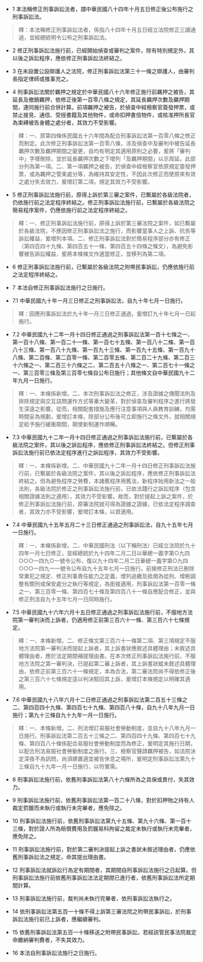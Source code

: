 * 1 本法稱修正刑事訴訟法者，謂中華民國八十四年十月五日修正後公布施行之刑事訴訟法。

> 釋：本法稱修正刑事訴訟法者，係指八十四年十月五日經立法院修正三讀通過，並經總統明令公布之刑事訴訟法。

* 2 修正刑事訴訟法施行前，已經開始偵查或審判之案件，除有特別規定外，其以後之訴訟程序，應依修正刑事訴訟法終結之。

* 3 在未設置公設辯護人之法院，修正刑事訴訟法第三十一條之辯護人，由審判長指定律師或推事充之。

* 4 刑事訴訟法關於羈押之規定於中華民國八十六年修正施行前羈押之被告，其延長及撤銷羈押，依修正後第一百零八條之規定，其延長羈押次數及羈押期間，連同施行前合併計算。前項羈押之被告，於偵查中經檢察官簽發押票，或禁止接見、通信、受授書籍及其他物件，或命扣押書信物件，或核准押所長官為束縛被告身體之處分者，其效力不受影響。

> 釋：一、原第四條係民國五十六年間為配合刑事訴訟法第一百零八條之修正而制定。此次修正刑事訴訟法第一百零八條，涉及偵查中及審判中被告延長羈押次數及羈押期間之變更，自均有明定其適用原則之必要，爰將「審判中」字樣刪除，並於延長羈押次數之下增列「及羈押期間」以示周延，此部分列為第一項。二、第一項羈押之被告，於偵查中經檢察官依原規定簽發押票，或為羈押之管束處分等，為維持其安定性，不因此次修正而使原來有效之處分失去效力，爰增訂第二項，規定其效力不受影響。

* 5 修正刑事訴訟法施行前，原得上訴於第三審之案件，已繫屬於各級法院者，仍依施行前之法定程序終結之。修正刑事訴訟法施行前，已繫屬於各級法院之簡易程序案件，仍應依施行前之法定程序終結之。

> 釋：一、修正刑事訴訟法施行前，原得上訴於第三審法院之案件，如已繫屬於各級法院，不應因修正刑事訴訟法之施行，而影響當事人之上訴、抗告等訴訟權益，爰增列本項。二、修正刑事訴訟法對於簡易程序部分亦有修正（第四百四十九條、第四百五十一條、第四百五十四條之條文），為避免影響被告訴訟權益，爰將本條條文作適當修正，並移列為第二項。

* 6 修正刑事訴訟法施行前，已繫屬於各級法院之附帶民事訴訟，仍應依施行前之法定程序終結之。

* 7 本法自修正刑事訴訟法施行之日施行。

* 7.1 中華民國九十年一月三日修正之刑事訴訟法，自九十年七月一日施行。

> 釋：因應刑事訴訟法於九十年一月三日修正通過，爰增訂九十年七月一日起施行。

* 7.2 中華民國九十二年一月十四日修正通過之刑事訴訟法第一百十七條之一、第一百十八條、第一百二十一條、第一百七十五條、第一百八十二條、第一百八十三條、第一百八十九條、第一百九十三條、第一百九十五條、第一百九十八條、第二百條、第二百零一條、第二百零五條、第二百二十九條、第二百三十六條之一、第二百三十六條之二、第二百五十八條之一、第二百七十一條之一、第三百零三條及第三百零七條自公布日施行；其他條文自中華民國九十二年九月一日施行。

> 釋：一、本條係新增。二、本次刑事訴訟法之修正，涉及證據之傳聞法則及排除規定與交互詰問運作方式等重大變革，對於偵查及審判程序之進行將發生深遠之影響。從而，相關配套措施及應行注意事項與人員教育訓練，均需時間妥為規劃，爰增訂本條，除部分公布後可立即施行之條文外，就相關規定給予施行緩衝期間，期使新制運作順暢。

* 7.3 中華民國九十二年一月十四日修正通過之刑事訴訟法施行前，已繫屬於各級法院之案件，其以後之訴訟程序，應依修正刑事訴訟法終結之。但修正刑事訴訟法施行前已依法定程序進行之訴訟程序，其效力不受影響。

> 釋：一、本條係新增。二、中華民國九十二年一月十四日修正刑事訴訟法施行前，已繫屬於各級法院之案件，其以後之訴訟程序，應依修正刑事訴訟法終結之。但為避免程序之勞費，本諸舊程序用舊法，新程序始用新法之一般法則，各級法院於修正之刑事訴訟法施行前，已依法踐行之訴訟程序（包含相關證據法則之適用），其效力不受影響。故而，對於提起上訴之案件，於修正刑事訴訟法施行前，原審法院就可得為證據之證據，已依法定程序調查者，其效力亦不受影響，爰增訂本條，以資適用。

* 7.4 中華民國九十五年五月二十三日修正通過之刑事訴訟法，自九十五年七月一日施行。

> 釋：一、本條係新增。二、中華民國刑法（以下稱刑法）已經立法院於九十四年一月七日修正，並經總統於九十四年二月二日以華總一義字第○九四○○○一四九○一號令公布，復以九十四年二月二日華總一義字第○九四○○○一四九一一號令公布自九十五年七月一日施行。前揭修正刑法已刪除常業犯之規定、修正刑事責任能力之定義、增列追繳及抵償為從刑、增刪調整有關刑或保安處分之執行等規定，為銜接適用，刑事訴訟法第一百零一條之一、第三百零一條、第四百七十條及第四百八十一條自應配合修正，並與修正刑法自九十五年七月一日同時施行。

* 7.5 中華民國九十六年六月十五日修正通過之刑事訴訟法施行前，不服地方法院第一審判決而上訴者，仍適用修正前第三百六十一條、第三百六十七條規定。

> 釋：一、本條新增。二、修正條文第三百六十一條第二項、第三項規定不服地方法院第一審判決而提起上訴者，其上訴書狀應敘述具體理由；未敘述具體理由者，應於法定期間補提理由書。在本次修正刑事訴訟法施行前，不服地方法院之第一審判決，已提起第二審上訴者，其上訴書狀縱未敘述具體理由，依修正前第三百六十一條規定，本為合法，第二審法院尚不得依修正後之第三百六十七條規定逕以判決駁回其上訴，爰增訂本條規定以明確其適用。

* 7.6 中華民國九十八年六月十二日修正通過之刑事訴訟法第二百五十三條之二、第四百四十九條、第四百七十九條、第四百八十條，自九十八年九月一日施行；第九十三條自九十九年一月一日施行。

> 釋：一、本條新增。二、刑法增訂易服社會勞動制度，並自九十八年九月一日施行。刑事訴訟法第二百五十三條之二、第四百四十九條、第四百七十九條、第四百八十條係配合易服社會勞動制度而為修正，爰明定其施行日期，以配合刑法易服社會勞動制度之施行。三、檢察官聲請羈押被告，如法院決定深夜不為訊問，尚須建置適宜被告休息之場所，爰明定刑事訴訟法第九十三條自九十九年一月一日施行，以符實需。

* 8 刑事訴訟法施行前，依舊刑事訴訟法第八十六條所為之具保或責付，失其效力。

* 9 刑事訴訟法施行前，依舊刑事訴訟法第一百二十八條，對於扣押物之持有人裁定罰鍰而未執行或執行未完畢者，應免除之。

* 10 刑事訴訟法施行前，依舊刑事訴訟法第九十五條、第九十六條、第一百十三條，對於證人所為賠償費用及罰鍰易科拘留之裁定未執行或執行未完畢者，應免除之。

* 11 刑事訴訟法施行前，對於第二審判決提起上訴之書狀未敘述理由者，仍應依舊刑事訴訟法之規定，命其提出理由書。

* 12 刑事訴訟法就訴訟行為定有期間者，其期間自刑事訴訟法施行之日起算。但刑事訴訟法施行前依舊刑事訴訟法法定期間已進行者，依舊刑事訴訟法所定期間計算。

* 13 刑事訴訟法施行前，裁判尚未執行完畢者，依刑事訴訟法執行之。

* 14 依刑事訴訟法第五百一十條不得上訴第三審法院之附帶民事訴訟，於刑事訴訟法施行前已上訴者，應繼續審判。

* 15 依舊刑事訴訟法第五百一十條移送之附帶民事訴訟，若經該管民事法院裁定命繳納審判費者，不失其效力。

* 16 本法自刑事訴訟法施行之日施行。

